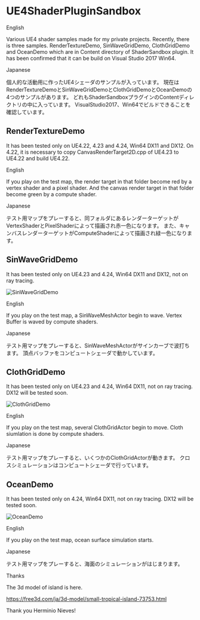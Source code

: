 # UE4ShaderPluginSandbox

English

Various UE4 shader samples made for my private projects.
Recently, there is three samples.
RenderTextureDemo, SinWaveGridDemo, ClothGridDemo and OceanDemo which are in Content directory of ShaderSandbox plugin.
It has been confirmed that it can be build on Visual Studio 2017 Win64.

Japanese

個人的な活動用に作ったUE4シェーダのサンプルが入っています。
現在はRenderTextureDemoとSinWaveGridDemoとClothGridDemoとOceanDemoの4つのサンプルがあります。
どれもShaderSandboxプラグインのContentディレクトリの中に入っています。
VisualStudio2017、Win64でビルドできることを確認しています。

## RenderTextureDemo
It has been tested only on UE4.22, 4.23 and 4.24, Win64 DX11 and DX12.
On 4.22, it is necessary to copy CanvasRenderTarget2D.cpp of UE4.23 to UE4.22 and build UE4.22.

English

If you play on the test map, the render target in that folder become red by a vertex shader and a pixel shader.
And the canvas render target in that folder become green by a compute shader.

Japanese

テスト用マップをプレーすると、同フォルダにあるレンダーターゲットがVertexShaderとPixelShaderによって描画され赤一色になります。
また、キャンバスレンダーターゲットがComputeShaderによって描画され緑一色になります。

## SinWaveGridDemo
It has been tested only on UE4.23 and 4.24, Win64 DX11 and DX12, not on ray tracing.

![SinWaveGridDemo](Plugins/ShaderSandbox/SinWaveDeformGridMesh.gif "SinWaveGridDemo")

English

If you play on the test map, a SinWaveMeshActor begin to wave.
Vertex Buffer is waved by compute shaders.

Japanese

テスト用マップをプレーすると、SinWaveMeshActorがサインカーブで波打ちます。
頂点バッファをコンピュートシェーダで動かしています。

## ClothGridDemo
It has been tested only on UE4.23 and 4.24, Win64 DX11, not on ray tracing.
DX12 will be tested soon.

![ClothGridDemo](Plugins/ShaderSandbox/ClothWind.gif "SinWaveGridDemo")

English

If you play on the test map, several ClothGridActor begin to move.
Cloth siumlation is done by compute shaders.

Japanese

テスト用マップをプレーすると、いくつかのClothGridActorが動きます。
クロスシミュレーションはコンピュートシェーダで行っています。

## OceanDemo
It has been tested only on 4.24, Win64 DX11, not on ray tracing.
DX12 will be tested soon.

![OceanDemo](Plugins/ShaderSandbox/OceanIslandShort.gif "OceanDemo")

English

If you play on the test map, ocean surface simulation starts.

Japanese

テスト用マップをプレーすると、海面のシミュレーションがはじまります。

Thanks

The 3d model of island is here.

https://free3d.com/ja/3d-model/small-tropical-island-73753.html

Thank you Herminio Nieves!
